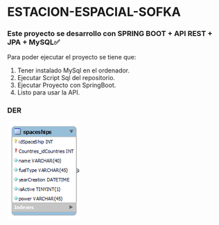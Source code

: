 # ESTACION-ESPACIAL-SOFKA

### Este proyecto se desarrollo con SPRING BOOT + API REST + JPA + MySQL✅ 
Para poder ejecutar el proyecto se tiene que:

1. Tener instalado MySql en el ordenador.
2. Ejecutar Script Sql del repositorio.
3. Ejecutar Proyecto con SpringBoot.
4. Listo para usar la API.

### DER
![image](https://github.com/EstebananoT/ESTACION-ESPACIAL-SOFKA/blob/main/DER_DB.png)
